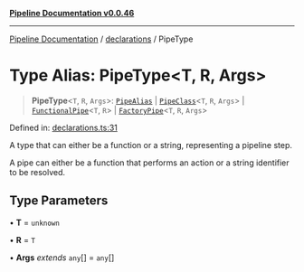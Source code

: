 [**Pipeline Documentation v0.0.46**](../../README.md)

***

[Pipeline Documentation](../../modules.md) / [declarations](../README.md) / PipeType

# Type Alias: PipeType\<T, R, Args\>

> **PipeType**\<`T`, `R`, `Args`\>: [`PipeAlias`](PipeAlias.md) \| [`PipeClass`](PipeClass.md)\<`T`, `R`, `Args`\> \| [`FunctionalPipe`](FunctionalPipe.md)\<`T`, `R`\> \| [`FactoryPipe`](FactoryPipe.md)\<`T`, `R`, `Args`\>

Defined in: [declarations.ts:31](https://github.com/stonemjs/pipeline/blob/437717c2a315db06047331ae86596a6933a8a199/src/declarations.ts#L31)

A type that can either be a function or a string, representing a pipeline step.

A pipe can either be a function that performs an action or a string identifier to be resolved.

## Type Parameters

• **T** = `unknown`

• **R** = `T`

• **Args** *extends* `any`[] = `any`[]
